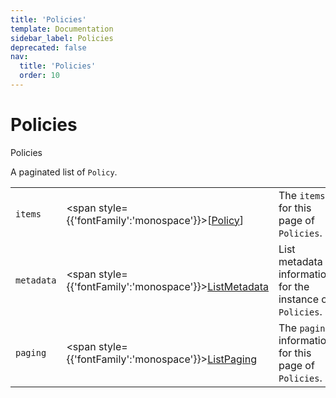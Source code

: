 ```yaml
---
title: 'Policies'
template: Documentation
sidebar_label: Policies
deprecated: false
nav:
  title: 'Policies'
  order: 10
---
```


# Policies

<div style={{'fontFamily':'monospace'}}><span style={{'fontSize':'1.5rem','fontWeight':500}}>Policies</span></div>



A paginated list of `Policy`.

| | | |
| -- | -- | -- |
| `items` | <span style={{'fontFamily':'monospace'}}>[<a href="/guardrails/docs/reference/graphql/scalar/Policy">Policy</a>]</span> | The `items` for this page of `Policies`. |
| `metadata` | <span style={{'fontFamily':'monospace'}}><a href="/guardrails/docs/reference/graphql/object/ListMetadata">ListMetadata</a></span> | List metadata information for the instance of `Policies`. |
| `paging` | <span style={{'fontFamily':'monospace'}}><a href="/guardrails/docs/reference/graphql/object/ListPaging">ListPaging</a></span> | The `paging` information for this page of `Policies`. |